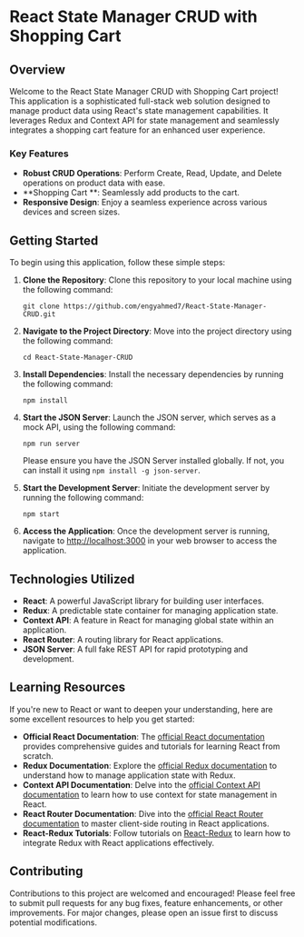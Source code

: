 # React State Manager CRUD with Shopping Cart

## Overview

Welcome to the React State Manager CRUD with Shopping Cart project! This application is a sophisticated full-stack web solution designed to manage product data using React's state management capabilities. It leverages Redux and Context API for state management and seamlessly integrates a shopping cart feature for an enhanced user experience.

### Key Features

- **Robust CRUD Operations**: Perform Create, Read, Update, and Delete operations on product data with ease.
- **Shopping Cart **: Seamlessly add products to the cart.
- **Responsive Design**: Enjoy a seamless experience across various devices and screen sizes.

## Getting Started

To begin using this application, follow these simple steps:

1. **Clone the Repository**: Clone this repository to your local machine using the following command:

   ```
   git clone https://github.com/engyahmed7/React-State-Manager-CRUD.git
   ```

2. **Navigate to the Project Directory**: Move into the project directory using the following command:

   ```
   cd React-State-Manager-CRUD
   ```

3. **Install Dependencies**: Install the necessary dependencies by running the following command:

   ```
   npm install
   ```

4. **Start the JSON Server**: Launch the JSON server, which serves as a mock API, using the following command:

   ```
   npm run server
   ```

   Please ensure you have the JSON Server installed globally. If not, you can install it using `npm install -g json-server`.

5. **Start the Development Server**: Initiate the development server by running the following command:

   ```
   npm start
   ```

6. **Access the Application**: Once the development server is running, navigate to [http://localhost:3000](http://localhost:3000) in your web browser to access the application.

## Technologies Utilized

- **React**: A powerful JavaScript library for building user interfaces.
- **Redux**: A predictable state container for managing application state.
- **Context API**: A feature in React for managing global state within an application.
- **React Router**: A routing library for React applications.
- **JSON Server**: A full fake REST API for rapid prototyping and development.

## Learning Resources

If you're new to React or want to deepen your understanding, here are some excellent resources to help you get started:

- **Official React Documentation**: The [official React documentation](https://reactjs.org/docs/getting-started.html) provides comprehensive guides and tutorials for learning React from scratch.
- **Redux Documentation**: Explore the [official Redux documentation](https://redux.js.org/) to understand how to manage application state with Redux.
- **Context API Documentation**: Delve into the [official Context API documentation](https://reactjs.org/docs/context.html) to learn how to use context for state management in React.
- **React Router Documentation**: Dive into the [official React Router documentation](https://reactrouter.com/web/guides/quick-start) to master client-side routing in React applications.
- **React-Redux Tutorials**: Follow tutorials on [React-Redux](https://react-redux.js.org/introduction/quick-start) to learn how to integrate Redux with React applications effectively.

## Contributing

Contributions to this project are welcomed and encouraged! Please feel free to submit pull requests for any bug fixes, feature enhancements, or other improvements. For major changes, please open an issue first to discuss potential modifications.

